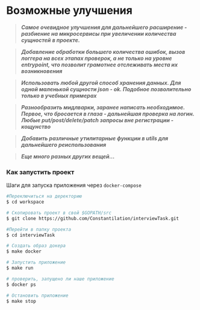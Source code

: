 # Возможные улучшения
> ***Самое очевидное улучшения для дальнейшего расширение - разбиение на микросервисы при увеличении количества сущностей***
> ***в проекте.***  

> ***Добавление обработки большего количества ошибок, вызов логгера на всех этапах проверок, а не только на уровне***
> ***entrypoint, что позволит грамотнее отслеживать места их возникновения***  

> ***Использовать любой другой способ хранения данных. Для одной маленькой сущности json - ok. Подобное позволительно только
в учебных примерах***

> ***Разнообразить мидлварки, заранее написать необходимое. Первое, что бросается в глаза - дальнейшая проверка на логин.
Любые put/post/delete/patch запросы вне регистрации - кощунство***

> ***Добавить различные утилитарные функции в utils для дальнейшего реиспользования***

> ***Еще много разных других вещей...***


### Как запустить проект
Шаги для запуска приложения через `docker-compose`

```bash
#Переключиться на деректорию
$ cd workspace

# Скопировать проект в свой $GOPATH/src
$ git clone https://github.com/Constantilation/interviewTask.git

#Перейти в папку проекта
$ cd interviewTask

# Создать образ докера
$ make docker

# Запустить приложение
$ make run

# проверить, запущено ли наше приложение
$ docker ps

# Остановить приложение
$ make stop
```
